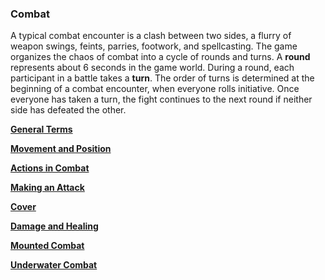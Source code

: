 ### Combat

A typical combat encounter is a clash between two sides, a flurry of weapon swings, feints, parries, footwork, and spellcasting.
The game organizes the chaos of combat into a cycle of rounds and turns.
A **round** represents about 6 seconds in the game world.
During a round, each participant in a battle takes a **turn**.
The order of turns is determined at the beginning of a combat encounter, when everyone rolls initiative.
Once everyone has taken a turn, the fight continues to the next round if neither side has defeated the other.

[**General Terms**](./Combat_General_Terms.md)

[**Movement and Position**](./Combat_Movement_and_Position.md)

[**Actions in Combat**](./Combat_Actions.md)

[**Making an Attack**](./Combat_Making_an_Attack.md)

[**Cover**](./Combat_Cover.md)

[**Damage and Healing**](./Combat_Damage_and_Healing.md)

[**Mounted Combat**](./Combat_Mounted_Combat.md)

[**Underwater Combat**](./Combat_Underwater_Combat.md)
